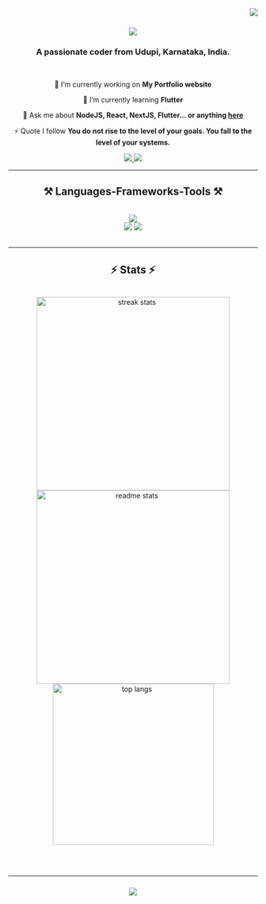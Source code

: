 <img align="right" src="https://visitor-badge.laobi.icu/badge?page_id=uttamthegoat.uttamthegoat" />

<h1 align="center">
    <img src="https://readme-typing-svg.herokuapp.com/?font=Righteous&size=35&center=true&vCenter=true&width=500&height=70&duration=4000&lines=Hi+There!+👋;+I+am+Uttam!;" />
</h1>

<h3 align="center">A passionate coder from Udupi, Karnataka, India.</h3>

<br/>

<div align="center">
 
 🔭 I’m currently working on **My Portfolio website**
 
 🌱 I’m currently learning **Flutter**

💬 Ask me about **NodeJS, React, NextJS, Flutter... or anything [here](https://github.com/uttamthegoat/uttamthegoat/issues)**

⚡ Quote I follow **You do not rise to the level of your goals. You fall to the level of your systems.**

 </div>
 
<div align="center"> 
  <a href="mailto:19516uttam@gmail.com">
    <img src="https://img.shields.io/badge/Gmail-333333?style=for-the-badge&logo=gmail&logoColor=red" />
  </a>
  <a href="https://www.linkedin.com/in/uttam-prabhu-685562249/" target="_blank">
    <img src="https://img.shields.io/badge/LinkedIn-0077B5?style=for-the-badge&logo=linkedin&logoColor=white" target="_blank" />
  </a>
  <!-- <a href="https://salesp07.github.io" target="_blank">
     <img src="https://img.shields.io/badge/Portfolio-FF5722?style=for-the-badge&logo=todoist&logoColor=white" target="_blank" />  -->
     <!-- sqlite, safari, google-chrome are other good icon options -->
  </a>
</div>

 <hr/>
 
<h2 align="center">⚒️ Languages-Frameworks-Tools ⚒️</h2>
<br/>
<div align="center">
    <img src="https://skillicons.dev/icons?i=java,python,js,ts,nodejs,express,nextjs,mongodb,c,typescript,angular,tailwind,vite" /><br>
    <img src="https://skillicons.dev/icons?i=react,bootstrap,mui,html,css,vscode,git,tailwind,netlify,wordpress,stackoverflow,redux,postman,github,vercel" />
    <img src="https://skillicons.dev/icons?i=flutter,dart,firebase" />
</div>

<br/>
<hr/>

<!-- <div align="center">
  <h2>🐍 My Contributions 🐍</h2>
  <br>
  <img alt="snake eating my contributions" src="https://raw.githubusercontent.com/salesp07/salesp07/output/github-contribution-grid-snake.svg" />

  <br/><br/><br/>
</div> -->

<!-- <hr/> -->

<h2 align="center">⚡ Stats ⚡</h2>
<br>
<div align=center>
  <img width=390 src="https://streak-stats.demolab.com/?user=uttamthegoat&count_private=true&theme=react&border_radius=10" alt="streak stats"/>
  <img width=390 src="https://github-readme-stats-salesp07.vercel.app/api?username=uttamthegoat&count_private=true&show_icons=true&theme=react&rank_icon=github&border_radius=10" alt="readme stats" />
  <br/>
  <img width=325 align="center" src="https://github-readme-stats-salesp07.vercel.app/api/top-langs/?username=uttamthegoat&hide=HTML&langs_count=8&layout=compact&theme=react&border_radius=10&size_weight=0.5&count_weight=0.5&exclude_repo=github-readme-stats" alt="top langs" />
</div>

<br/><br/>

<hr/>

<h3 align="center">
    <img src="https://readme-typing-svg.herokuapp.com/?font=Righteous&size=25&center=true&vCenter=true&width=500&height=70&duration=4000&lines=Thanks+for+visiting!+🙏;+Shoot+me+a+message+on+Linkedin!;I'm+always+down+to+collab+;)">
</h3>

<br/>
